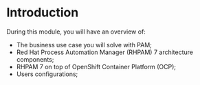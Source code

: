 # Introduction

During this module, you will have an overview of:

- The business use case you will solve with PAM;
- Red Hat Process Automation Manager (RHPAM) 7 architecture components;
- RHPAM 7 on top of OpenShift Container Platform (OCP);
- Users configurations;
